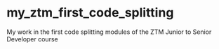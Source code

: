 # my_ztm_first_code_splitting
My work in the first code splitting modules of the ZTM Junior to Senior Developer course
